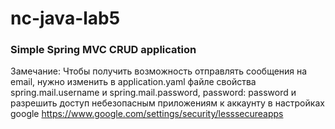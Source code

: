 # nc-java-lab5
### Simple Spring MVC CRUD application
Замечание: Чтобы получить возможность отправлять сообщения на email, нужно изменить в application.yaml файле свойства spring.mail.username и spring.mail.password, 
    password: password и разрешить доступ небезопасным приложениям к аккаунту в настройках google https://www.google.com/settings/security/lesssecureapps
